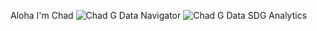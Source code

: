 Aloha I'm Chad
![Chad G Data Navigator](https://github.com/user-attachments/assets/d0045357-66ca-432a-9b46-d0c10db96067)
![Chad G Data SDG Analytics](https://github.com/user-attachments/assets/fd8d990d-bb50-45f0-b8d3-db94e2cc6273)
